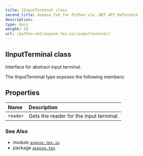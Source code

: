 ```yaml
---
title: IInputTerminal class
second_title: Aspose.TeX for Python via .NET API Reference
description: 
type: docs
weight: 20
url: /python-net/aspose.tex.io/iinputterminal/
---
```


## IInputTerminal class

Interface for abstract input terminal.



The IInputTerminal type exposes the following members:
## Properties
| Name | Description |
| :- | :- |
| `reader` | Gets the reader for the input terminal. |

### See Also

* module [`aspose.tex.io`](/tex/python-net/aspose.tex.io/)
* package [`aspose.tex`](/tex/python-net/)

